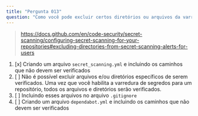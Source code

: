 ```yaml
---
title: "Pergunta 013"
question: "Como você pode excluir certos diretórios ou arquivos da varredura de segredos?"
---
```


> https://docs.github.com/en/code-security/secret-scanning/configuring-secret-scanning-for-your-repositories#excluding-directories-from-secret-scanning-alerts-for-users
1. [x] Criando um arquivo `secret_scanning.yml` e incluindo os caminhos que não devem ser verificados
1. [ ] Não é possível excluir arquivos e/ou diretórios específicos de serem verificados. Uma vez que você habilita a varredura de segredos para um repositório, todos os arquivos e diretórios serão verificados.
1. [ ] Incluindo esses arquivos no arquivo `.gitignore`
1. [ ] Criando um arquivo `dependabot.yml` e incluindo os caminhos que não devem ser verificados

